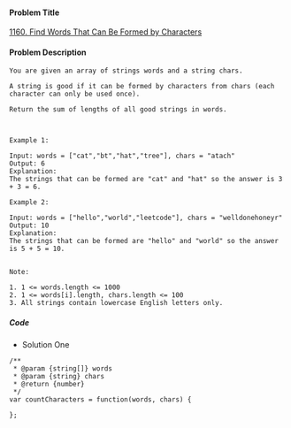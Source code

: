 #### Problem Title
[1160. Find Words That Can Be Formed by Characters](https://leetcode.com/problems/find-words-that-can-be-formed-by-characters/)
#### Problem Description
```
You are given an array of strings words and a string chars.

A string is good if it can be formed by characters from chars (each character can only be used once).

Return the sum of lengths of all good strings in words.

 

Example 1:

Input: words = ["cat","bt","hat","tree"], chars = "atach"
Output: 6
Explanation: 
The strings that can be formed are "cat" and "hat" so the answer is 3 + 3 = 6.

Example 2:

Input: words = ["hello","world","leetcode"], chars = "welldonehoneyr"
Output: 10
Explanation: 
The strings that can be formed are "hello" and "world" so the answer is 5 + 5 = 10.
 

Note:

1. 1 <= words.length <= 1000
2. 1 <= words[i].length, chars.length <= 100
3. All strings contain lowercase English letters only.
```

##### Code

- Solution One
```
/**
 * @param {string[]} words
 * @param {string} chars
 * @return {number}
 */
var countCharacters = function(words, chars) {
    
};
```
